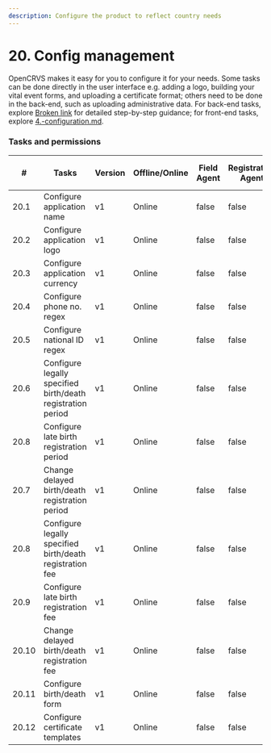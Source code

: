```yaml
---
description: Configure the product to reflect country needs
---
```


# 20. Config management

OpenCRVS makes it easy for you to configure it for your needs. Some tasks can be done directly in the user interface e.g. adding a logo, building your vital event forms, and uploading a certificate format; others need to be done in the back-end, such as uploading administrative data. For back-end tasks, explore [Broken link](broken-reference "mention") for detailed step-by-step guidance; for front-end tasks, explore [4.-configuration.md](../../setup/4.-configuration.md "mention").&#x20;

### Tasks and permissions

<table><thead><tr><th>#</th><th>Tasks</th><th>Version</th><th>Offline/Online</th><th data-type="checkbox">Field Agent</th><th data-type="checkbox">Registration Agent</th><th data-type="checkbox">Registrar</th><th data-type="checkbox">National Registrar</th><th data-type="checkbox">Performance Manager</th><th data-type="checkbox">Local System Admin</th><th data-type="checkbox">National System Admin</th></tr></thead><tbody><tr><td>20.1</td><td>Configure application name</td><td>v1</td><td>Online</td><td>false</td><td>false</td><td>false</td><td>false</td><td>false</td><td>false</td><td>true</td></tr><tr><td>20.2</td><td>Configure application logo</td><td>v1</td><td>Online</td><td>false</td><td>false</td><td>false</td><td>false</td><td>false</td><td>false</td><td>true</td></tr><tr><td>20.3</td><td>Configure application currency</td><td>v1</td><td>Online</td><td>false</td><td>false</td><td>false</td><td>false</td><td>false</td><td>false</td><td>true</td></tr><tr><td>20.4</td><td>Configure phone no. regex</td><td>v1</td><td>Online</td><td>false</td><td>false</td><td>false</td><td>false</td><td>false</td><td>false</td><td>true</td></tr><tr><td>20.5</td><td>Configure national ID regex</td><td>v1</td><td>Online</td><td>false</td><td>false</td><td>false</td><td>false</td><td>false</td><td>false</td><td>true</td></tr><tr><td>20.6</td><td>Configure legally specified birth/death registration period</td><td>v1</td><td>Online</td><td>false</td><td>false</td><td>false</td><td>false</td><td>false</td><td>false</td><td>true</td></tr><tr><td>20.8</td><td>Configure late birth registration period</td><td>v1</td><td>Online</td><td>false</td><td>false</td><td>false</td><td>false</td><td>false</td><td>false</td><td>true</td></tr><tr><td>20.7</td><td>Change delayed birth/death registration period</td><td>v1</td><td>Online</td><td>false</td><td>false</td><td>false</td><td>false</td><td>false</td><td>false</td><td>true</td></tr><tr><td>20.8</td><td>Configure legally specified birth/death registration fee</td><td>v1</td><td>Online</td><td>false</td><td>false</td><td>false</td><td>false</td><td>false</td><td>false</td><td>true</td></tr><tr><td>20.9</td><td>Configure late birth registration fee</td><td>v1</td><td>Online</td><td>false</td><td>false</td><td>false</td><td>false</td><td>false</td><td>false</td><td>true</td></tr><tr><td>20.10</td><td>Change delayed birth/death registration fee</td><td>v1</td><td>Online</td><td>false</td><td>false</td><td>false</td><td>false</td><td>false</td><td>false</td><td>true</td></tr><tr><td>20.11</td><td>Configure birth/death form</td><td>v1</td><td>Online</td><td>false</td><td>false</td><td>false</td><td>false</td><td>false</td><td>false</td><td>true</td></tr><tr><td>20.12</td><td>Configure certificate templates</td><td>v1</td><td>Online</td><td>false</td><td>false</td><td>false</td><td>false</td><td>false</td><td>false</td><td>true</td></tr></tbody></table>
